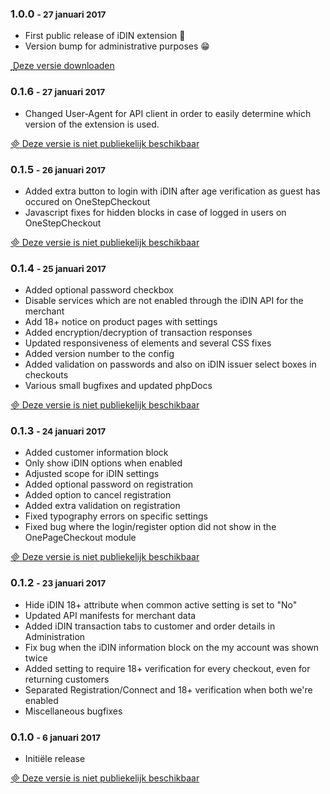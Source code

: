 ### 1.0.0 <small> - 27 januari 2017</small>
* First public release of iDIN extension :tada:
* Version bump for administrative purposes :grin:

[<i class="material-icons inline-material-icon">&#xE2C4;</i> Deze versie downloaden](http://docs.epartment.nl/idin/releases/CMGroep_Idin-1.0.0.tgz)</span>

### 0.1.6 <small> - 27 januari 2017</small>
* Changed User-Agent for API client in order to easily determine which version of the extension is used.

<a href="#" class="idin-coral"><i class="material-icons inline-material-icon">&#xE000;</i> Deze versie is niet publiekelijk beschikbaar</a>

### 0.1.5 <small> - 26 januari 2017</small>
* Added extra button to login with iDIN after age verification as guest has occured on OneStepCheckout
* Javascript fixes for hidden blocks in case of logged in users on OneStepCheckout

<a href="#" class="idin-coral"><i class="material-icons inline-material-icon">&#xE000;</i> Deze versie is niet publiekelijk beschikbaar</a>

### 0.1.4 <small> - 25 januari 2017</small>
* Added optional password checkbox
* Disable services which are not enabled through the iDIN API for the merchant
* Add 18+ notice on product pages with settings
* Added encryption/decryption of transaction responses
* Updated responsiveness of elements and several CSS fixes
* Added version number to the config
* Added validation on passwords and also on iDIN issuer select boxes in checkouts
* Various small bugfixes and updated phpDocs

<a href="#" class="idin-coral"><i class="material-icons inline-material-icon">&#xE000;</i> Deze versie is niet publiekelijk beschikbaar</a>

### 0.1.3 <small> - 24 januari 2017</small>
* Added customer information block
* Only show iDIN options when enabled
* Adjusted scope for iDIN settings
* Added optional password on registration
* Added option to cancel registration
* Added extra validation on registration
* Fixed typography errors on specific settings
* Fixed bug where the login/register option did not show in the OnePageCheckout module

<a href="#" class="idin-coral"><i class="material-icons inline-material-icon">&#xE000;</i> Deze versie is niet publiekelijk beschikbaar</a>

### 0.1.2 <small> - 23 januari 2017</small>
* Hide iDIN 18+ attribute when common active setting is set to "No"
* Updated API manifests for merchant data
* Added iDIN transaction tabs to customer and order details in Administration
* Fix bug when the iDIN information block on the my account was shown twice
* Added setting to require 18+ verification for every checkout, even for returning customers
* Separated Registration/Connect and 18+ verification when both we're enabled
* Miscellaneous bugfixes

### 0.1.0 <small> - 6 januari 2017</small>

* Initiële release

<a href="#" class="idin-coral"><i class="material-icons inline-material-icon">&#xE000;</i> Deze versie is niet publiekelijk beschikbaar</a>
